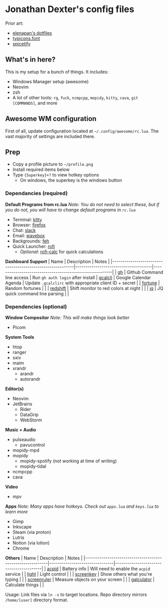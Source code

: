 # Jonathan Dexter's config files

Prior art:
* [elenapan's dotfiles](https://github.com/elenapan/dotfiles)
* [typicons.font](https://github.com/stephenhutchings/typicons.font)
* [spicetify](https://github.com/khanhas/spicetify-cli)

## What's in here?

This is my setup for a bunch of things. It includes:
* Windows Manager setup (awesome)
* Neovim
* zsh
* A lot of other tools: `rg`, `fuck`, `ncmpcpp`, `mopidy`, `kitty`, `cava`, `git [COMMANDS]`, and more

## Awesome WM configuration

First of all, update configuration located at `~/.config/awesome/rc.lua`. The vast majority of settings are included there.

## Prep

* Copy a profile picture to `~/profile.png`
* Install required items below
* Type `{Superkey}+?` to view hotkey options
  * On windows, the superkey is the windows button

### Dependancies (required)

**Default Programs from rc.lua**
*Note: You do not need to select these, but if you do not, you will have to change default programs in `rc.lua`*
* Terminal: [kitty](https://sw.kovidgoyal.net/kitty/)
* Browser: [firefox](https://firefox.com)
* Chat: [slack](https://slack.com)
* Email: [wavebox](https://wavebox.io)
* Backgrounds: [feh](https://wiki.archlinux.org/title/Feh)
* Quick Launcher: [rofi](https://github.com/davatorium/rofi)
  * *Optional*: [rofi-calc]() for quick calculations

**Dashboard Support**
| Name                                                      | Description                          | Notes                                                   |
|-----------------------------------------------------------|--------------------------------------|---------------------------------------------------------|
| [gh](https://cli.github.com/)                             | Github Command line access           | Run `gh auth login` after install
| [gcalcli](https://github.com/insanum/gcalcli)             | Google Calendar Agenda               | Update `.gcalclirc` with appropriate client ID + secret |
| [fortune](http://www.linux-commands-examples.com/fortune) | Random fortunes                      |                                                         |
| [redshift](https://wiki.archlinux.org/title/Redshift)     | Shift monitor to red colors at night |                                                         |
| [jq](https://stedolan.github.io/jq/)                      | JQ quick command line parsing        |                                                         |


### Dependencies (optional)

**Window Compositor**
*Note: This will make things look better*
* Picom

**System Tools**
* htop
* ranger
* sxiv
* maim
* xrandr
  * arandr
  * autorandr

**Editor(s)**
* Neovim
* JetBrains
  * Rider
  * DataGrip
  * WebStorm

**Music + Audio**
* pulseaudio
  * pavucontrol
* mopidy-mpd
* mopidy
  * mopidy-spotify (not working at time of writing)
  * mopidy-tidal
* ncmpcpp
* cava

**Video**
* mpv

**Apps**
*Note: Many apps have hotkeys. Check out `apps.lua` and `keys.lua` to learn more*
* Gimp
* Inkscape
* Steam (via proton)
* Lutris
* Notion (via lotion)
* Chrome

**Others**
| Name                                                      | Description                    | Notes                                   |
|-----------------------------------------------------------|--------------------------------|-----------------------------------------|
| [acpid](https://man.archlinux.org/man/acpi_listen.8.en)   | Battery info                   | Will need to enable the `acpid` service |
| [light](https://wiki.archlinux.org/title/Backlight#light) | Light control                  |                                         |
| [screenkey](https://gitlab.com/screenkey/screenkey)       | Show others what you're typing |                                         |
| [screenruler](TBD)       | Measure objects on your screen |                                         |
| [galculator](TBD)       | Calculate things |                                         |

Usage:
Link files via `ln -s` to target locations. Repo directory mirrors `/home/[user]` directory format.
